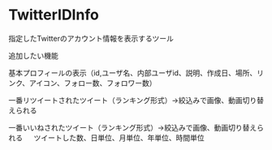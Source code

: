 # TwitterIDInfo
指定したTwitterのアカウント情報を表示するツール


追加したい機能

基本プロフィールの表示（id,ユーザ名、内部ユーザid、説明、作成日、場所、リンク、アイコン、フォロー数、フォロワー数）

一番リツイートされたツイート（ランキング形式）→絞込みで画像、動画切り替えられる

一番いいねされたツイート（ランキング形式）→絞込みで画像、動画切り替えられる
 　
ツイートした数、日単位、月単位、年単位、時間単位
